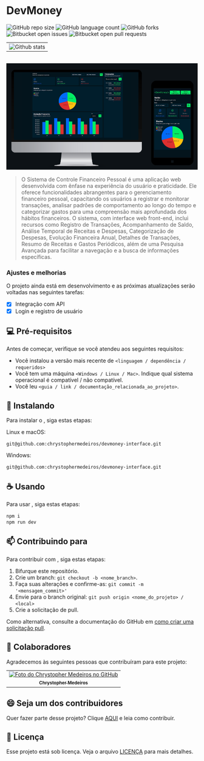 # DevMoney

![GitHub repo size](https://img.shields.io/github/repo-size/chrystophermedeiros/README-template?style=for-the-badge)
![GitHub language count](https://img.shields.io/github/languages/count/chrystophermedeiros/README-template?style=for-the-badge)
![GitHub forks](https://img.shields.io/github/forks/chrystophermedeiros/README-template?style=for-the-badge)
![Bitbucket open issues](https://img.shields.io/bitbucket/issues/chrystophermedeiros/README-template?style=for-the-badge)
![Bitbucket open pull requests](https://img.shields.io/bitbucket/pr-raw/chrystophermedeiros/README-template?style=for-the-badge)

<table>
  <tr>
    <td>
      <img
        align="left"
        src="https://github-readme-stats.vercel.app/api/top-langs/?username=chrystophermedeiros&theme=dark&hide_border=false&include_all_commits=true&count_private=true&layout=compact"
        alt="Github stats"
      />
    </td>
  </tr>
</table>
<br />

<img src="./src/assets/tela-devMoney.png" alt="Exemplo imagem">

> O Sistema de Controle Financeiro Pessoal é uma aplicação web desenvolvida com ênfase na experiência do usuário e praticidade. Ele oferece funcionalidades abrangentes para o gerenciamento financeiro pessoal, capacitando os usuários a registrar e monitorar transações, analisar padrões de comportamento ao longo do tempo e categorizar gastos para uma compreensão mais aprofundada dos hábitos financeiros. O sistema, com interface web front-end, inclui recursos como Registro de Transações, Acompanhamento de Saldo, Análise Temporal de Receitas e Despesas, Categorização de Despesas, Evolução Financeira Anual, Detalhes de Transações, Resumo de Receitas e Gastos Periódicos, além de uma Pesquisa Avançada para facilitar a navegação e a busca de informações específicas.

### Ajustes e melhorias

O projeto ainda está em desenvolvimento e as próximas atualizações serão voltadas nas seguintes tarefas:

- [x] Integração com API
- [x] Login e registro de usuário

## 💻 Pré-requisitos

Antes de começar, verifique se você atendeu aos seguintes requisitos:

- Você instalou a versão mais recente de `<linguagem / dependência / requeridos>`
- Você tem uma máquina `<Windows / Linux / Mac>`. Indique qual sistema operacional é compatível / não compatível.
- Você leu `<guia / link / documentação_relacionada_ao_projeto>`.

## 🚀 Instalando <devmoney-interface>

Para instalar o <devmoney-interface>, siga estas etapas:

Linux e macOS:

```
git@github.com:chrystophermedeiros/devmoney-interface.git
```

Windows:

```
git@github.com:chrystophermedeiros/devmoney-interface.git
```

## ☕ Usando <devmoney-interface>

Para usar <devmoney-interface>, siga estas etapas:

```
npm i
npm run dev
```


## 📫 Contribuindo para <devmoney-interface>

Para contribuir com <devmoney-interface>, siga estas etapas:

1. Bifurque este repositório.
2. Crie um branch: `git checkout -b <nome_branch>`.
3. Faça suas alterações e confirme-as: `git commit -m '<mensagem_commit>'`
4. Envie para o branch original: `git push origin <nome_do_projeto> / <local>`
5. Crie a solicitação de pull.

Como alternativa, consulte a documentação do GitHub em [como criar uma solicitação pull](https://help.github.com/en/github/collaborating-with-issues-and-pull-requests/creating-a-pull-request).

## 🤝 Colaboradores

Agradecemos às seguintes pessoas que contribuíram para este projeto:

<table>
  <tr>
    <td align="center">
      <a href="https://www.linkedin.com/in/chrystopher-medeiros/" title="Linkedin">
        <img src="https://avatars.githubusercontent.com/u/91420438?v=4" width="100px;" alt="Foto do Chrystopher Medeiros no GitHub"/><br>
        <sub>
          <b>Chrystopher Medeiros</b>
        </sub>
      </a>
    </td>
  </tr>
</table>

## 😄 Seja um dos contribuidores

Quer fazer parte desse projeto? Clique [AQUI](CONTRIBUTING.md) e leia como contribuir.

## 📝 Licença

Esse projeto está sob licença. Veja o arquivo [LICENÇA](LICENSE.md) para mais detalhes.
